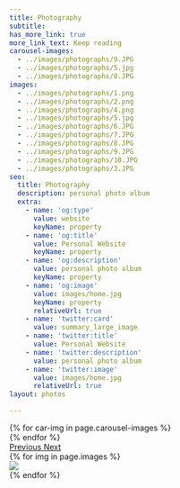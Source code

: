 ```yaml
---
title: Photography
subtitle: 
has_more_link: true
more_link_text: Keep reading
carousel-images: 
  - ../images/photographs/9.JPG
  - ../images/photographs/5.jpg
  - ../images/photographs/8.JPG
images: 
  - ../images/photographs/1.png
  - ../images/photographs/2.png
  - ../images/photographs/4.png
  - ../images/photographs/5.jpg
  - ../images/photographs/6.JPG
  - ../images/photographs/7.JPG
  - ../images/photographs/8.JPG
  - ../images/photographs/9.JPG
  - ../images/photographs/10.JPG
  - ../images/photographs/3.JPG
seo:
  title: Photography
  description: personal photo album
  extra:
    - name: 'og:type'
      value: website
      keyName: property
    - name: 'og:title'
      value: Personal Website
      keyName: property
    - name: 'og:description'
      value: personal photo album
      keyName: property
    - name: 'og:image'
      value: images/home.jpg
      keyName: property
      relativeUrl: true
    - name: 'twitter:card'
      value: summary_large_image
    - name: 'twitter:title'
      value: Personal Website
    - name: 'twitter:description'
      value: personal photo album
    - name: 'twitter:image'
      value: images/home.jpg
      relativeUrl: true
layout: photos

---
```


<div id="carouselExampleControls" class="carousel slide mb-4" data-ride="carousel">
    <div class="carousel-inner">
        {% for car-img in page.carousel-images %}
            <div class="carousel-item {% if forloop.first %}active{% endif %}">
                <img src="{{ car-img }}" class="d-block w-100" alt="">
            </div>
        {% endfor %}
    </div>
    <a class="carousel-control-prev" href="#carouselExampleControls" role="button" data-slide="prev">
        <span class="carousel-control-prev-icon" aria-hidden="true"></span>
        <span class="sr-only">Previous</span>
    </a>
    <a class="carousel-control-next" href="#carouselExampleControls" role="button" data-slide="next">
        <span class="carousel-control-next-icon" aria-hidden="true"></span>
        <span class="sr-only">Next</span>
    </a>
</div>

<!-- layout -->

<div class="card-columns">
    {% for img in page.images %}
    <div class="card" data-toggle="modal" data-target="#exampleModal" data-img="{{ img }}">
        <img class="card-img-top" src="{{ img }}" />
    </div>
    {% endfor %}
</div>

<div class="modal fade" id="exampleModal">
  <div class="modal-dialog modal-lg modal-dialog-centered">
    <div class="modal-content">
      <div class="modal-body">
        <img class="modal-img w-100" />
      </div>
    </div>
  </div>
</div>

<script type="text/javascript">
  $(document).ready(function() {
    $('#exampleModal').on('show.bs.modal', function (event) {
      var button = $(event.relatedTarget)
      var img = button.data('img')
      var modal = $(this)
      modal.find('.modal-img').attr('src', img)
      console.log("hello")
    })
  })
</script>

